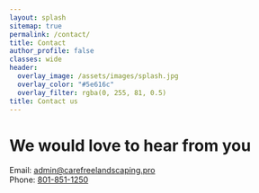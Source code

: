 ```yaml
---
layout: splash
sitemap: true
permalink: /contact/
title: Contact
author_profile: false
classes: wide
header:
  overlay_image: /assets/images/splash.jpg
  overlay_color: "#5e616c"
  overlay_filter: rgba(0, 255, 81, 0.5)
title: Contact us
---
```

# We would love to hear from you

<p>
Email: <a href="mailto:admin@carefreelandscaping.pro">admin@carefreelandscaping.pro</a>
<br/>
Phone: <a href="tel:8018511250">801-851-1250</a>
</p>